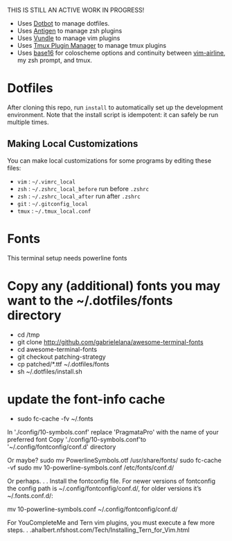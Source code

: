 [dotbot]: https://github.com/anishathalye/dotbot
[antigen]: https://github.com/zsh-users/antigen
[vundle]: https://github.com/VundleVim/Vundle.vim
[tpm]: https://github.com/tmux-plugins/tpm
[base16]: https://github.com/chriskempson/base16

THIS IS STILL AN ACTIVE WORK IN PROGRESS!


* Uses [Dotbot][dotbot] to manage dotfiles.
* Uses [Antigen][antigen] to manage zsh plugins
* Uses [Vundle][vundle] to manage vim plugins
* Uses [Tmux Plugin Manager][tpm] to manage tmux plugins<F24><F25>
* Uses [base16][base16] for coloscheme options and continuity between [vim-airline](https://github.com/bling/vim-airline), my zsh prompt, and tmux.

Dotfiles
========

After cloning this repo, run `install` to automatically set up the development
environment. Note that the install script is idempotent: it can safely be run
multiple times.


Making Local Customizations
---------------------------

You can make local customizations for some programs by editing these files:

* `vim` : `~/.vimrc_local`
* `zsh` : `~/.zshrc_local_before` run before `.zshrc`
* `zsh` : `~/.zshrc_local_after` run after `.zshrc`
* `git` : `~/.gitconfig_local`
* `tmux` : `~/.tmux_local.conf`

Fonts
========

This terminal setup needs powerline fonts

# Copy any (additional) fonts you may want to the ~/.dotfiles/fonts directory
* cd /tmp
* git clone http://github.com/gabrielelana/awesome-terminal-fonts
* cd awesome-terminal-fonts
* git checkout patching-strategy
* cp patched/*.ttf ~/.dotfiles/fonts
* sh ~/.dotfiles/install.sh

# update the font-info cache
* sudo fc-cache -fv ~/.fonts

In './config/10-symbols.conf' replace 'PragmataPro' with the name of your preferred font
Copy './config/10-symbols.conf'to '~/.config/fontconfig/conf.d' directory

Or  maybe?
sudo mv PowerlineSymbols.otf /usr/share/fonts/
sudo fc-cache -vf
sudo mv 10-powerline-symbols.conf /etc/fonts/conf.d/


Or perhaps. . .
Install the fontconfig file. For newer versions of fontconfig the config path is ~/.config/fontconfig/conf.d/, for older versions it’s ~/.fonts.conf.d/:

mv 10-powerline-symbols.conf ~/.config/fontconfig/conf.d/

For YouCompleteMe and Tern vim plugins, you must execute a few more steps. . .ahalbert.nfshost.com/Tech/Installing_Tern_for_Vim.html
